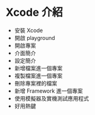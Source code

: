 # Xcode 介紹

- 安裝 Xcode
- 開啟 playground
- 開啟專案
- 介面簡介
- 設定簡介
- 新增檔案進一個專案
- 複製檔案進一個專案
- 刪除專案裡的檔案
- 新增 Framework 進一個專案
- 使用模擬器及實機測試應用程式
- 好用熱鍵




